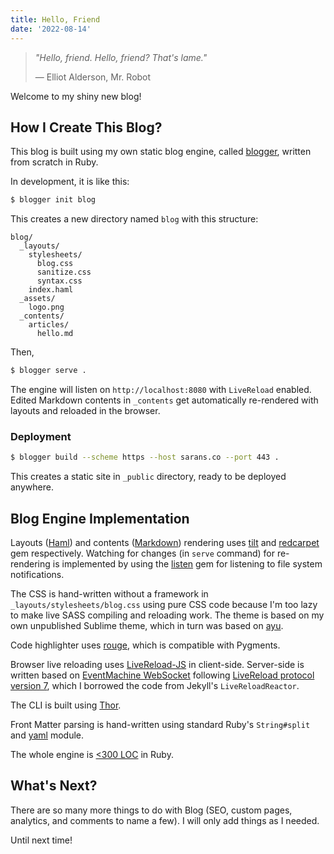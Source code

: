 ```yaml
---
title: Hello, Friend
date: '2022-08-14'
---
```

> *"Hello, friend. Hello, friend? That's lame."*  
>   
> &mdash; Elliot Alderson, Mr. Robot

Welcome to my shiny new blog!

## How I Create This Blog?

This blog is built using my own static blog engine, called [blogger](), written from scratch in Ruby.

In development, it is like this:

```sh
$ blogger init blog
```

This creates a new directory named `blog` with this structure:

```
blog/
  _layouts/
    stylesheets/
      blog.css
      sanitize.css
      syntax.css
    index.haml
  _assets/
    logo.png
  _contents/
    articles/
      hello.md
```

Then,

```sh
$ blogger serve .
```

The engine will listen on `http://localhost:8080` with `LiveReload` enabled. Edited Markdown contents in `_contents` get automatically re-rendered with layouts and reloaded in the browser.

### Deployment

```sh
$ blogger build --scheme https --host sarans.co --port 443 .
```

This creates a static site in `_public` directory, ready to be deployed anywhere.

## Blog Engine Implementation

Layouts ([Haml](https://haml.info/)) and contents ([Markdown](https://daringfireball.net/projects/markdown/)) rendering uses [tilt](https://github.com/rtomayko/tilt) and [redcarpet](https://github.com/vmg/redcarpet) gem respectively. Watching for changes (in `serve` command) for re-rendering is implemented by using the [listen](https://github.com/guard/listen) gem for listening to file system notifications.

The CSS is hand-written without a framework in `_layouts/stylesheets/blog.css` using pure CSS code because I'm too lazy to make live SASS compiling and reloading work. The theme is based on my own unpublished Sublime theme, which in turn was based on [ayu](https://github.com/dempfi/ayu).

Code highlighter uses [rouge](https://github.com/rouge-ruby/rouge), which is compatible with Pygments.

Browser live reloading uses [LiveReload-JS](https://github.com/livereload/livereload-js) in client-side. Server-side is written based on [EventMachine WebSocket](https://github.com/igrigorik/em-websocket) following [LiveReload protocol version 7](http://livereload.com/api/protocol/), which I borrowed the code from Jekyll's `LiveReloadReactor`.

The CLI is built using [Thor](http://whatisthor.com/).

Front Matter parsing is hand-written using standard Ruby's `String#split` and [yaml](https://github.com/ruby/yaml) module.

The whole engine is [<300 LOC](https://github.com/sarans21/blogger) in Ruby.

## What's Next?

There are so many more things to do with Blog (SEO, custom pages, analytics, and comments to name a few). I will only add things as I needed.

Until next time!